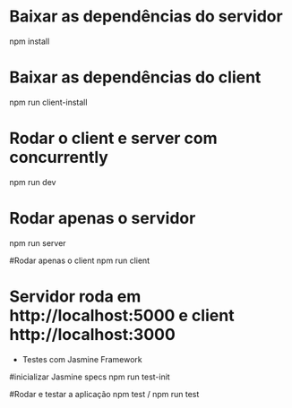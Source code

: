 # Baixar as dependências do servidor
npm install

# Baixar as dependências do client
npm run client-install

# Rodar o client e server com concurrently
npm run dev

# Rodar apenas o servidor
npm run server

#Rodar apenas o client
npm run client

# Servidor roda em http://localhost:5000 e client http://localhost:3000

	
- Testes com Jasmine Framework

#inicializar Jasmine specs
npm run test-init

#Rodar e testar a aplicação
npm test / npm run test
